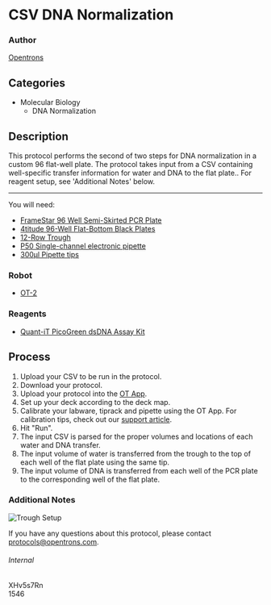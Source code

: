 # CSV DNA Normalization

### Author
[Opentrons](http://www.opentrons.com/)

## Categories
* Molecular Biology
    * DNA Normalization

## Description
This protocol performs the second of two steps for DNA normalization in a custom 96 flat-well plate. The protocol takes input from a CSV containing well-specific transfer information for water and DNA to the flat plate.. For reagent setup, see 'Additional Notes' below.

---

You will need:
* [FrameStar 96 Well Semi-Skirted PCR Plate](https://www.4ti.co.uk/new-products/framestar-96-well-roche-style-plates-high-sensitivity)
* [4titude 96-Well Flat-Bottom Black Plates](https://www.4ti.co.uk/microplates/Black-Assay-Plates/96-well)
* [12-Row Trough](https://www.usascientific.com/12-channel-automation-reservoir.aspx)
* [P50 Single-channel electronic pipette](https://shop.opentrons.com/collections/ot-2-pipettes/products/single-channel-electronic-pipette?variant=5984549077021)
* [300µl Pipette tips](https://shop.opentrons.com/collections/opentrons-tips/products/opentrons-300ul-tips)

### Robot
* [OT-2](https://opentrons.com/ot-2)

### Reagents
* [Quant-iT PicoGreen dsDNA Assay Kit](https://www.thermofisher.com/order/catalog/product/P7589)

## Process
1. Upload your CSV to be run in the protocol.
2. Download your protocol.
3. Upload your protocol into the [OT App](https://opentrons.com/ot-app).
4. Set up your deck according to the deck map.
5. Calibrate your labware, tiprack and pipette using the OT App. For calibration tips, check out our [support article](https://support.opentrons.com/ot-2/getting-started-software-setup/deck-calibration).
6. Hit "Run".
7. The input CSV is parsed for the proper volumes and locations of each water and DNA transfer.
8. The input volume of water is transferred from the trough to the top of each well of the flat plate using the same tip.
9. The input volume of DNA is transferred from each well of the PCR plate to the corresponding well of the flat plate.

### Additional Notes
![Trough Setup](https://s3.amazonaws.com/opentrons-protocol-library-website/custom-README-images/1546-cytena-gmbh-part2/trough_setup.png)

If you have any questions about this protocol, please contact protocols@opentrons.com.

###### Internal
XHv5s7Rn  
1546
